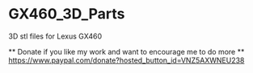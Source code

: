 # GX460_3D_Parts

3D stl files for Lexus GX460

** Donate if you like my work and want to encourage me to do more **
https://www.paypal.com/donate?hosted_button_id=VNZ5AXWNEU238
